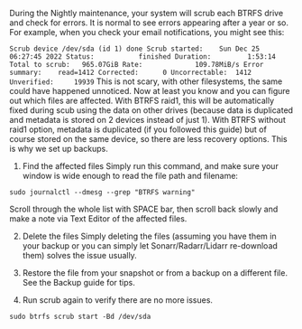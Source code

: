 During the Nightly maintenance, your system will scrub each BTRFS drive and check for errors. 
It is normal to see errors appearing after a year or so. For example, when you check your email notifications, you might see this: 

`
Scrub device /dev/sda (id 1) done
Scrub started:    Sun Dec 25 06:27:45 2022
Status:           finished
Duration:         1:53:14
Total to scrub:   965.07GiB
Rate:             109.78MiB/s
Error summary:    read=1412
  Corrected:      0
  Uncorrectable:  1412
  Unverified:     19939
` 
This is not scary, with other filesystems, the same could have happened unnoticed. Now at least you know and you can figure out which files are affected.
With BTRFS raid1, this will be automatically fixed during scub using the data on other drives (because data is duplicated and metadata is stored on 2 devices instead of just 1).
With BTRFS without raid1 option, metadata is duplicated (if you followed this guide) but of course stored on the same device, so there are less recovery options.
This is why we set up backups.

1. Find the affected files
Simply run this command, and make sure your window is wide enough to read the file path and filename: 
```
sudo journalctl --dmesg --grep "BTRFS warning"
```
Scroll through the whole list with SPACE bar, then scroll back slowly and make a note via Text Editor of the affected files.

2. Delete the files
Simply deleting the files (assuming you have them in your backup or you can simply let Sonarr/Radarr/Lidarr re-download them) solves the issue usually.

3. Restore the file from your snapshot or from a backup on a different file.
See the Backup guide for tips.

4. Run scrub again to verify there are no more issues. 
```
sudo btrfs scrub start -Bd /dev/sda  
```

